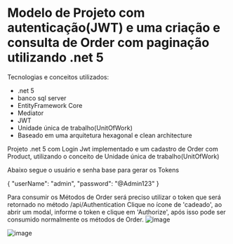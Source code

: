 # Modelo de Projeto com autenticação(JWT) e uma criação e consulta de Order com paginação utilizando .net 5

Tecnologias e conceitos utilizados:
- .net 5
- banco sql server
- EntityFramework Core
- Mediator
- JWT
- Unidade única de trabalho(UnitOfWork)
- Baseado em uma arquitetura hexagonal e clean architecture

Projeto .net 5 com Login Jwt implementado e um cadastro de Order com Product, utilizando o conceito de Unidade única de trabalho(UnitOfWork)

Abaixo segue o usuário e senha base para gerar os Tokens

{
  "userName": "admin",
  "password": "@Admin123"
}


Para consumir os Métodos de Order será preciso utilizar o token que será retornado no método /api/Authentication
Clique no ícone de 'cadeado', ao abrir um modal, informe o token e clique em 'Authorize', após isso pode ser consumido normalmente os métodos de Order.
![image](https://user-images.githubusercontent.com/15248263/139621067-c8efb823-6bee-4d0c-ab89-3a43b7bcfca0.png)

![image](https://user-images.githubusercontent.com/15248263/139621236-64283a70-fe87-49fa-89e3-10d36f11569a.png)
